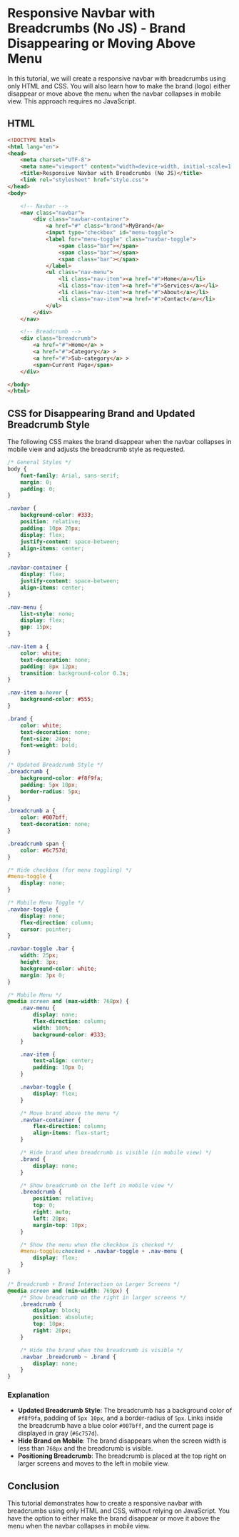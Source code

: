 
# Responsive Navbar with Breadcrumbs (No JS) - Brand Disappearing or Moving Above Menu

In this tutorial, we will create a responsive navbar with breadcrumbs using only HTML and CSS. You will also learn how to make the brand (logo) either disappear or move above the menu when the navbar collapses in mobile view. This approach requires no JavaScript.

## HTML

```html
<!DOCTYPE html>
<html lang="en">
<head>
    <meta charset="UTF-8">
    <meta name="viewport" content="width=device-width, initial-scale=1.0">
    <title>Responsive Navbar with Breadcrumbs (No JS)</title>
    <link rel="stylesheet" href="style.css">
</head>
<body>

    <!-- Navbar -->
    <nav class="navbar">
        <div class="navbar-container">
            <a href="#" class="brand">MyBrand</a>
            <input type="checkbox" id="menu-toggle">
            <label for="menu-toggle" class="navbar-toggle">
                <span class="bar"></span>
                <span class="bar"></span>
                <span class="bar"></span>
            </label>
            <ul class="nav-menu">
                <li class="nav-item"><a href="#">Home</a></li>
                <li class="nav-item"><a href="#">Services</a></li>
                <li class="nav-item"><a href="#">About</a></li>
                <li class="nav-item"><a href="#">Contact</a></li>
            </ul>
        </div>
    </nav>

    <!-- Breadcrumb -->
    <div class="breadcrumb">
        <a href="#">Home</a> > 
        <a href="#">Category</a> > 
        <a href="#">Sub-category</a> > 
        <span>Current Page</span>
    </div>

</body>
</html>
```

## CSS for Disappearing Brand and Updated Breadcrumb Style

The following CSS makes the brand disappear when the navbar collapses in mobile view and adjusts the breadcrumb style as requested.

```css
/* General Styles */
body {
    font-family: Arial, sans-serif;
    margin: 0;
    padding: 0;
}

.navbar {
    background-color: #333;
    position: relative;
    padding: 10px 20px;
    display: flex;
    justify-content: space-between;
    align-items: center;
}

.navbar-container {
    display: flex;
    justify-content: space-between;
    align-items: center;
}

.nav-menu {
    list-style: none;
    display: flex;
    gap: 15px;
}

.nav-item a {
    color: white;
    text-decoration: none;
    padding: 8px 12px;
    transition: background-color 0.3s;
}

.nav-item a:hover {
    background-color: #555;
}

.brand {
    color: white;
    text-decoration: none;
    font-size: 24px;
    font-weight: bold;
}

/* Updated Breadcrumb Style */
.breadcrumb {
    background-color: #f8f9fa;
    padding: 5px 10px;
    border-radius: 5px;
}

.breadcrumb a {
    color: #007bff;
    text-decoration: none;
}

.breadcrumb span {
    color: #6c757d;
}

/* Hide checkbox (for menu toggling) */
#menu-toggle {
    display: none;
}

/* Mobile Menu Toggle */
.navbar-toggle {
    display: none;
    flex-direction: column;
    cursor: pointer;
}

.navbar-toggle .bar {
    width: 25px;
    height: 3px;
    background-color: white;
    margin: 3px 0;
}

/* Mobile Menu */
@media screen and (max-width: 768px) {
    .nav-menu {
        display: none;
        flex-direction: column;
        width: 100%;
        background-color: #333;
    }

    .nav-item {
        text-align: center;
        padding: 10px 0;
    }

    .navbar-toggle {
        display: flex;
    }

    /* Move brand above the menu */
    .navbar-container {
        flex-direction: column;
        align-items: flex-start;
    }

    /* Hide brand when breadcrumb is visible (in mobile view) */
    .brand {
        display: none;
    }

    /* Show breadcrumb on the left in mobile view */
    .breadcrumb {
        position: relative;
        top: 0;
        right: auto;
        left: 20px;
        margin-top: 10px;
    }

    /* Show the menu when the checkbox is checked */
    #menu-toggle:checked + .navbar-toggle + .nav-menu {
        display: flex;
    }
}

/* Breadcrumb + Brand Interaction on Larger Screens */
@media screen and (min-width: 769px) {
    /* Show breadcrumb on the right in larger screens */
    .breadcrumb {
        display: block;
        position: absolute;
        top: 10px;
        right: 20px;
    }

    /* Hide the brand when the breadcrumb is visible */
    .navbar .breadcrumb ~ .brand {
        display: none;
    }
}
```

### Explanation

- **Updated Breadcrumb Style**: The breadcrumb has a background color of `#f8f9fa`, padding of `5px 10px`, and a border-radius of `5px`. Links inside the breadcrumb have a blue color `#007bff`, and the current page is displayed in gray (`#6c757d`).
- **Hide Brand on Mobile**: The brand disappears when the screen width is less than `768px` and the breadcrumb is visible.
- **Positioning Breadcrumb**: The breadcrumb is placed at the top right on larger screens and moves to the left in mobile view.

## Conclusion

This tutorial demonstrates how to create a responsive navbar with breadcrumbs using only HTML and CSS, without relying on JavaScript. You have the option to either make the brand disappear or move it above the menu when the navbar collapses in mobile view.

